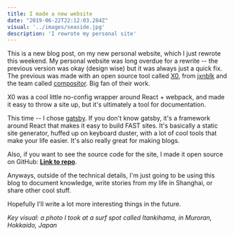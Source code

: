 ```yaml
---
title: I made a new website
date: "2019-06-22T22:12:03.284Z"
visual: '../images/seaside.jpg'
description: 'I rewrote my personal site'
---
```


This is a new blog post, on my new personal website, which I just rewrote this weekend.
My personal website was long overdue for a rewrite -- the previous version was okay (design wise) but it was always just a quick fix. The previous was made with an open source tool called [X0](https://github.com/c8r/x0), from [jxnblk](https://github.com/jxnblk) and the team called [compositor](https://compositor.io/). Big fan of their work. 

X0 was a cool little no-config wrapper around React + webpack, and made it easy to throw a site up, but it's ultimately a tool for documentation.

This time -- I chose [gatsby](https://www.gatsbyjs.org/). If you don't know gatsby, it's a framework around React that makes it easy to build FAST sites. It's basically a static site generator, huffed up on keyboard duster, with a lot of cool tools that make your life easier. It's also really great for making blogs.

Also, if you want to see the source code for the site, I made it open source on GitHub: **[Link to repo](https://github.com/johncalvinroberts/johnny.sh)**.

Anyways, outside of the technical details, I'm just going to be using this blog to document knowledge, write stories from my life in Shanghai, or share other cool stuff.

Hopefully I'll write a lot more interesting things in the future.

_Key visual: a photo I took at a surf spot called Itankihama, in Muroran, Hokkaido, Japan_


